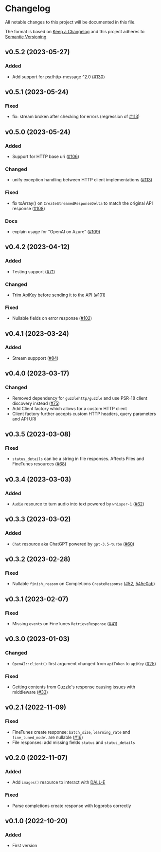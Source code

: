 # Changelog
All notable changes to this project will be documented in this file.

The format is based on [Keep a Changelog](http://keepachangelog.com/)
and this project adheres to [Semantic Versioning](http://semver.org/).

## v0.5.2 (2023-05-27)
### Added
- Add support for psr/http-message ^2.0 ([#130](https://github.com/openai-php/client/issues/130))

## v0.5.1 (2023-05-24)
### Fixed
- fix: stream broken after checking for errors (regression of [#113](https://github.com/openai-php/client/pull/113))

## v0.5.0 (2023-05-24)
### Added
- Support for HTTP base uri ([#106](https://github.com/openai-php/client/pull/106))

### Changed
- unify exception handling between HTTP client implementations ([#113](https://github.com/openai-php/client/pull/113))

### Fixed
- fix toArray() on `CreateStreamedResponseDelta` to match the original API response  ([#108](https://github.com/openai-php/client/pull/108))

### Docs
- explain usage for "OpenAI on Azure" ([#109](https://github.com/openai-php/client/pull/109))

## v0.4.2 (2023-04-12)
### Added
- Testing support ([#71](https://github.com/openai-php/client/pull/71))

### Changed
- Trim ApiKey before sending it to the API ([#101](https://github.com/openai-php/client/pull/101))

### Fixed
- Nullable fields on error response  ([#102](https://github.com/openai-php/client/pull/102))

## v0.4.1 (2023-03-24)
### Added
- Stream suppport ([#84](https://github.com/openai-php/client/pull/84))

## v0.4.0 (2023-03-17)
### Changed
- Removed dependency for `guzzlehttp/guzzle` and use PSR-18 client discovery instead ([#75](https://github.com/openai-php/client/pull/75))
- Add Client factory which allows for a custom HTTP client
- Client factory further accepts custom HTTP headers, query parameters and API URI

## v0.3.5 (2023-03-08)
### Fixed
- `status_details` can be a string in file responses. Affects Files and FineTunes resources ([#68](https://github.com/openai-php/client/pull/68))

## v0.3.4 (2023-03-03)
### Added
- `Audio` resource to turn audio into text powered by `whisper-1` ([#62](https://github.com/openai-php/client/pull/62))

## v0.3.3 (2023-03-02)
### Added
- `Chat` resource aka ChatGPT powered by `gpt-3.5-turbo` ([#60](https://github.com/openai-php/client/pull/60))

## v0.3.2 (2023-02-28)
### Fixed
- Nullable `finish_reason` on Completions `CreateResponse` ([#52](https://github.com/openai-php/client/pull/52), [545e0ab](https://github.com/openai-php/client/commit/545e0aba106fb0c60a86c2918f5209940b6dd26f))

## v0.3.1 (2023-02-07)
### Fixed
- Missing `events` on FineTunes `RetrieveResponse` ([#41](https://github.com/openai-php/client/pull/41))

## v0.3.0 (2023-01-03)
### Changed
- `OpenAI::client()` first argument changed from `apiToken` to `apiKey` ([#25](https://github.com/openai-php/client/pull/25))

### Fixed
- Getting contents from Guzzle's response causing issues with middleware ([#33](https://github.com/openai-php/client/pull/33))

## v0.2.1 (2022-11-09)
### Fixed
- FineTunes create response: `batch_size`, `learning_rate` and `fine_tuned_model` are nullable ([#16](https://github.com/openai-php/client/issues/16))
- File responses: add missing fields `status` and `status_details`

## v0.2.0 (2022-11-07)
### Added
- Add `images()` resource to interact with [DALL-E](https://beta.openai.com/docs/api-reference/images)

### Fixed
- Parse completions create response with logprobs correctly

## v0.1.0 (2022-10-20)
### Added
- First version
